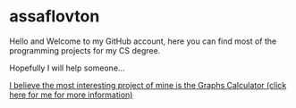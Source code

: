 # assaflovton
Hello and Welcome to my GitHub account, here you can find most of the programming projects for my CS degree.

Hopefully I will help someone...

[I believe the most interesting project of mine is the Graphs Calculator (click here for me for more information) ](https://github.com/assaflovton/234124-MatamFinalProject.git)
